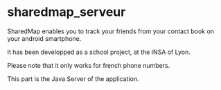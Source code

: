 # sharedmap_serveur

SharedMap enables you to track your friends from your contact book on your android smartphone. 

It has been developped as a school project, at the INSA of Lyon.

Please note that it only works for french phone numbers.

This part is the Java Server of the application.